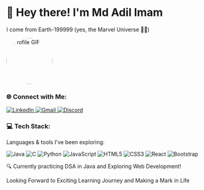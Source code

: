 
<div>
  <h1>👋 Hey there! I'm Md Adil Imam</h1>
  <p>I come from Earth-199999 (yes, the Marvel Universe 🦸‍♂️)</p>

  
  <img src="https://media0.giphy.com/media/v1.Y2lkPTc5MGI3NjExajJkZjRib2gxNzZ3eG0xNzd1N21iN3pzdTB3bDZ6cjhnZGs2ZmtxdCZlcD12MV9pbnRlcm5hbF9naWZfYnlfaWQmY3Q9Zw/WC8Ed8TSRVGnhcbY0v/giphy.gif" alt="Profile GIF" width="120" style="border-radius: 50%;" />

  
  <h3>🌐 Connect with Me:</h3>
  <a href="https://www.linkedin.com/in/md-adil-imam/" target="_blank">
    <img src="https://img.icons8.com/color/48/000000/linkedin.png" alt="LinkedIn"/>
  </a>
  <a href="mdadilimam03@gmail.com" target="_blank" title="Email Me">
    <img src="https://img.icons8.com/color/48/000000/gmail--v1.png" alt="Gmail"/>
  </a>
  <a href="https://discord.com/users/761939696175546431" target="_blank" title="Join me on Discord">
    <img src="https://img.icons8.com/color/48/000000/discord--v2.png" alt="Discord"/>
  </a>

  <!-- Tech Stack -->
  <h3>💻 Tech Stack:</h3>
  <p>Languages & tools I've been exploring:</p>
  <p>
    <img src="https://img.icons8.com/color/48/000000/java-coffee-cup-logo.png" alt="Java"/>
    <img src="https://img.icons8.com/color/48/000000/c-programming.png" alt="C"/>
    <img src="https://img.icons8.com/color/48/000000/python--v1.png" alt="Python"/>
    <img src="https://img.icons8.com/color/48/000000/javascript--v1.png" alt="JavaScript"/>
    <img src="https://img.icons8.com/color/48/000000/html-5--v1.png" alt="HTML5"/>
    <img src="https://img.icons8.com/color/48/000000/css3.png" alt="CSS3"/>
    <img src="https://img.icons8.com/color/48/000000/react-native.png" alt="React"/>
    <img src="https://img.icons8.com/color/48/000000/bootstrap.png" alt="Bootstrap"/>
  </p>

  <p>🔍 Currently practicing DSA in Java and Exploring Web Development! </p>
  <p>Looking Forward to Exciting Learning Journey and Making a Mark in Life</p>
</div>
